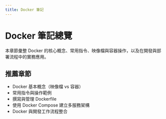 ```yaml
---
title: Docker 筆記
---
```


# Docker 筆記總覽

本章節彙整 Docker 的核心概念、常用指令、映像檔與容器操作，以及在開發與部署流程中的實務應用。

## 推薦章節
- Docker 基本概念（映像檔 vs 容器）
- 常用指令與操作範例
- 撰寫與管理 Dockerfile
- 使用 Docker Compose 建立多服務架構
- Docker 與開發工作流程整合
